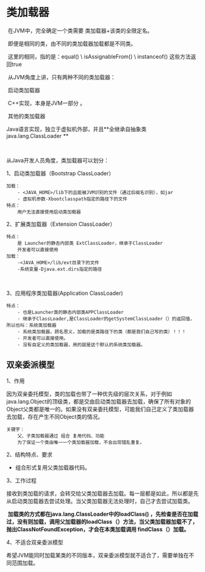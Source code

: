 # 类加载器

​	在JVM中，完全确定一个类需要 类加载器+该类的全限定名。

​	即便是相同的类，由不同的类加载器加载都是不同类。

​	这里的相同，指的是：equal() \ isAssignableFrom() \ instanceof() 这些方法返回true

​	从JVM角度上讲，只有两种不同的类加载器：

​		启动类加载器

​			C++实现，本身是JVM一部分 。

​		其他的类加载器

​			Java语言实现，独立于虚拟机外部，并且**全继承自抽象类java.lang.ClassLoader **

​	



从Java开发人员角度，类加载器可以划分：

1、启动类加载器（Bootstrap ClassLoader）

```
加载：
	- <JAVA_HOME>/lib下的且能被JVM识别的文件（通过后缀名识别），如jar
	- 虚拟机参数-Xbootclasspath指定的路径下的文件
特点：
	用户无法直接使用启动类加载器
```

2、扩展类加载器（Extension ClassLoader）

```
特点：
	是 Launcher的静态内部类 ExtClassLoader，继承于ClassLoader
	开发者可以直接使用
加载：
	-<JAVA_HOME>/lib/ext目录下的文件
	-系统变量-Djava.ext.dirs指定的路径
```

​			

3、应用程序类加载器(Application ClassLoader)		

```
特点：
	- 也是Launcher类的静态内部类APPClassLoader
	- 继承于ClassLoader,是ClassLoader的getSystemClassLoader（）的返回值，所以也叫：系统类加载器
	- 系统类加载器，顾名思义，加载的是类路径下的类（都是我们自己写的类）！！！
	- 开发者可以直接使用。
	- 没有自定义的类加载器，用的就是这个默认的系统类加载器。
```





## 双亲委派模型

1、作用

​	因为双亲委托模型，类的加载也带了一种优先级的层次关系，对于例如java.lang.Object的顶级类，都是交由启动类加载器去加载，确保了所有对象的Object父类都是唯一的。如果没有双亲委托模型，可能我们自己定义了类加载器去加载，存在产生不同Object类的情况。

```
关键字：
	父、子类加载器通过 组合 复用代码、功能
	为了保证一个类由唯一一个类加载器加载，不会出现错乱重复。
```



2、结构特点、要求

  - 组合形式复用父类加载器代码。

3、工作过程

​	接收到类加载的请求，会转交给父类加载器去加载。每一层都是如此，所以都是先从启动类加载器去尝试处理。当父类加载器无法处理时，自己才去尝试加载类。

​	**加载类的方式都在java.lang.ClassLoader中的loadClass() ，先检查是否在加载过，没有则加载，调用父加载器的loadClass（）方法，当父类加载器加载不了，抛出ClassNotFoundException，才会在本类加载调用 findClass（）加载。**

4、不适合双亲委派模型

​	希望JVM能同时加载某类的不同版本，双亲委派模型就不适合了，需要单独在不同范围加载。